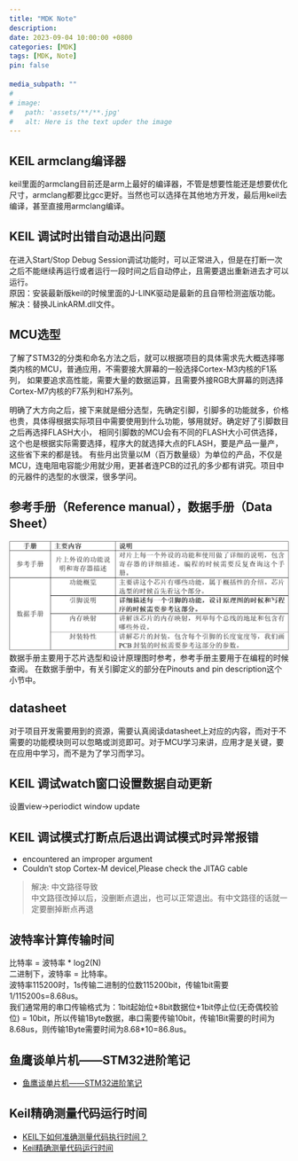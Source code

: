 ```yaml
---
title: "MDK Note"
description: 
date: 2023-09-04 10:00:00 +0800
categories: [MDK]
tags: [MDK, Note]
pin: false

media_subpath: ""
#
# image:
#   path: 'assets/**/**.jpg'
#   alt: Here is the text upder the image
---
```


## KEIL armclang编译器  
keil里面的armclang目前还是arm上最好的编译器，不管是想要性能还是想要优化尺寸，armclang都要比gcc更好。当然也可以选择在其他地方开发，最后用keil去编译，甚至直接用armclang编译。

## KEIL 调试时出错自动退出问题
在进入Start/Stop Debug Session调试功能时，可以正常进入，但是在打断一次之后不能继续再运行或者运行一段时间之后自动停止，且需要退出重新进去才可以运行。  
原因：安装最新版keil的时候里面的J-LINK驱动是最新的且自带检测盗版功能。  
解决：替换JLinkARM.dll文件。

## MCU选型
了解了STM32的分类和命名方法之后，就可以根据项目的具体需求先大概选择哪类内核的MCU，普通应用，不需要接大屏幕的一般选择Cortex-M3内核的F1系列， 如果要追求高性能，需要大量的数据运算，且需要外接RGB大屏幕的则选择Cortex-M7内核的F7系列和H7系列。

明确了大方向之后，接下来就是细分选型，先确定引脚，引脚多的功能就多，价格也贵，具体得根据实际项目中需要使用到什么功能，够用就好。确定好了引脚数目之后再选择FLASH大小， 相同引脚数的MCU会有不同的FLASH大小可供选择，这个也是根据实际需要选择，程序大的就选择大点的FLASH，要是产品一量产，这些省下来的都是钱。 有些月出货量以M（百万数量级）为单位的产品，不仅是MCU，连电阻电容能少用就少用，更甚者连PCB的过孔的多少都有讲究。项目中的元器件的选型的水很深，很多学问。

## 参考手册（Reference manual），数据手册（Data Sheet）
![参考手册和数据手册的内容区别](/imgs/mdk-note/2023-10-07/bR8jkz26ubBDCqC4.png)  
数据手册主要用于芯片选型和设计原理图时参考，参考手册主要用于在编程的时候查阅。
在数据手册中，有关引脚定义的部分在Pinouts and pin description这个小节中。

## datasheet
对于项目开发需要用到的资源，需要认真阅读datasheet上对应的内容，而对于不需要的功能模块则可以忽略或浏览即可。对于MCU学习来讲，应用才是关键，要在应用中学习，而不是为了学习而学习。

## KEIL 调试watch窗口设置数据自动更新 
设置view->periodict window update

## KEIL 调试模式打断点后退出调试模式时异常报错
- encountered an improper argument
- Couldn‘t stop Cortex-M devicel,Please check the JITAG cable
> 解决: 中文路径导致  
> 中文路径改掉以后，没删断点退出，也可以正常退出。有中文路径的话就一定要删掉断点再退

## 波特率计算传输时间
比特率 = 波特率 * log2(N)  
二进制下，波特率 = 比特率。  
波特率115200时，1s传输二进制的位数115200bit，传输1bit需要 1/115200s=8.68us。  
我们通常用的串口传输格式为：1bit起始位+8bit数据位+1bit停止位(无奇偶校验位) = 10bit，所以传输1Byte数据，串口需要传输10bit，传输1Bit需要的时间为8.68us，则传输1Byte需要时间为8.68*10=86.8us。 

## 鱼鹰谈单片机——STM32进阶笔记
- [鱼鹰谈单片机——STM32进阶笔记](https://mp.weixin.qq.com/mp/appmsgalbum?__biz=MzU2MDgyNzgyMw==&action=getalbum&album_id=1341392131054862338&scene=173&from_msgid=2247484590&from_itemidx=1&count=3&nolastread=1#wechat_redirect)

## Keil精确测量代码运行时间
- [KEIL下如何准确测量代码执行时间？](https://blog.csdn.net/ybhuangfugui/article/details/105190292)
- [Keil精确测量代码运行时间](https://blog.csdn.net/qlexcel/article/details/56281667)
